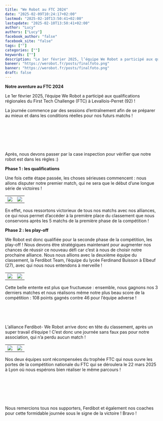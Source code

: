 ```yaml
---
title: "We Robot au FTC 2024"
date: "2025-02-09T10:24:17+02:00"
lastmod: "2025-02-10T13:50:41+02:00"
lastupdate: "2025-02-10T13:50:41+02:00"
author: "Lucy"
authors: ["Lucy"]
facebook_author: "false"
facebook_site: "false"
tags: [""]
categories: [""]
keywords: [""]
description: "Le 1er février 2025, l’équipe We Robot a participé aux qualifications régionales du First Tech Challenge (FTC) à Levallois-Perret (92) !"
baneer: "https://werobot.fr/posts/finalfoto.png"
banner: "https://werobot.fr/posts/finalfoto.png"
draft: false
---
```

**Notre aventure au FTC 2024**

Le 1er février 2025, l’équipe We Robot a participé aux qualifications régionales du First Tech Challenge (FTC) à Levallois-Perret (92) !

La journée commence par des sessions d’entraînement afin de se préparer au mieux et dans les conditions réelles pour nos futurs matchs ! 



<br><br>
<center>
<div style="width: 100%; max-width: 700px;">
<img src="https://werobot.fr/posts/entrainement.jpg" alt="">
</div>
</center>
<br><br>


Après, nous devons passer par la case inspection pour vérifier que notre robot est dans les règles :) 

**Phase 1 : les qualifications** 

Une fois cette étape passée, les choses sérieuses commencent : nous allons disputer notre premier match, qui ne sera que le début d’une longue série de victoires ! 

<center>
<table>
<tr>
<td><img src="https://werobot.fr/posts/matchftc.jpg"></td>
<td><img src="https://werobot.fr/posts/pooints.jpg"></td>
</tr>
</table>
</center>

En effet, nous ressortons victorieux de tous nos matchs avec nos alliances, ce qui nous permet d’accéder à la première place du classement que nous conservons après les 5 matchs de la première phase de la compétition ! 

**Phase 2 : les play-off**

We Robot est donc qualifiée pour la seconde phase de la compétition, les play-off ! Nous devons être stratégiques maintenant pour augmenter nos chances de réussir ce nouveau défi car c’est à nous de choisir notre prochaine alliance. Nous nous allions avec la deuxième équipe du classement, la Ferdibot Team, l’équipe du lycée Ferdinand Buisson à Elbeuf (27), avec qui nous nous entendons à merveille ! 

<center>
<table>
<tr>
<td><img src="
https://werobot.fr/posts/otherteam.jpg" ></td>
<td><img src="https://werobot.fr/posts/otherteam2.jpg"></td>
</tr>
</table>
</center>


Cette belle entente est plus que fructueuse : ensemble, nous gagnons nos 3 derniers matches et nous réalisons même notre plus beau score de la compétition : 108 points gagnés contre 46 pour l’équipe adverse ! 
<br><br>
<center>
<div style="width: 100%; max-width: 700px;">
<img src="https://werobot.fr/posts/46.jpg" alt="">
</div>
</center>
<br><br>

L’alliance Ferdibot- We Robot arrive donc en tête du classement, après un super travail d’équipe ! C’est donc une journée sans faux pas pour notre association, qui n’a perdu aucun match ! 

<center>
<table>
<tr>
<td><img src="https://werobot.fr/posts/camillewin.jpg" ></td>
<td><img src="https://werobot.fr/posts/2teams.jpg"></td>
</tr>
</table>
</center> 

Nos deux équipes sont récompensées du trophée FTC qui nous ouvre les portes de la compétition nationale du FTC qui se déroulera le 22 mars 2025 à Lyon où nous espérons bien réaliser le même parcours !

<br><br>
<center>
<div style="width: 100%; max-width: 700px;">
<img src="https://werobot.fr/posts/loutrophee.jpg" alt="">
</div>
</center>
<br><br>

Nous remercions tous nos supporters, Ferdibot et également nos coaches pour cette formidable journée sous le signe de la victoire ! Bravo !


<br><br>
<center>
<div style="width: 100%; max-width: 700px;">
<img src="https://werobot.fr/posts/finalfoto.png" alt="">
</div>
</center>
<br><br>





